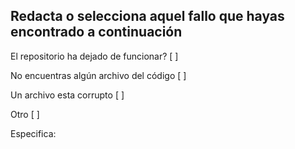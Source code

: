 ## Redacta o selecciona aquel fallo que hayas encontrado a continuación

El repositorio ha dejado de funcionar? [ ]

No encuentras algún archivo del código [ ]

Un archivo esta corrupto [ ]

Otro [ ]

Especifica:
